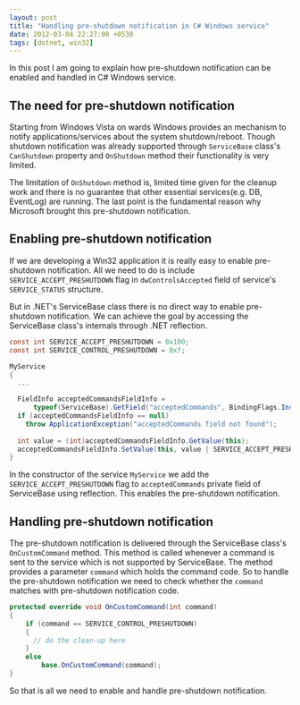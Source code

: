 ```yaml
---
layout: post
title: "Handling pre-shutdown notification in C# Windows service"
date: 2012-03-04 22:27:00 +0530
tags: [dotnet, win32]
---
```

In this post I am going to explain how pre-shutdown notification can be enabled and handled in C# Windows service.

## The need for pre-shutdown notification
Starting from Windows Vista on wards Windows provides an mechanism to notify applications/services about the system shutdown/reboot. Though shutdown notification was already supported through `ServiceBase` class's `CanShutdown` property and `OnShutdown` method their functionality is very limited.

The limitation of `OnShutdown` method is, limited time given for the cleanup work and there is no guarantee that other essential services(e.g. DB, EventLog) are running. The last point is the fundamental reason why Microsoft brought this pre-shutdown notification.

## Enabling pre-shutdown notification
If we are developing a Win32 application it is really easy to enable pre-shutdown notification. All we need to do is include `SERVICE_ACCEPT_PRESHUTDOWN` flag in `dwControlsAccepted` field of service's `SERVICE_STATUS` structure.

But in .NET's ServiceBase class there is no direct way to enable pre-shutdown notification. We can achieve the goal by accessing the ServiceBase class's internals through .NET reflection.

```c#
const int SERVICE_ACCEPT_PRESHUTDOWN = 0x100;
const int SERVICE_CONTROL_PRESHUTDOWN = 0xf;

MyService
{
  ...

  FieldInfo acceptedCommandsFieldInfo =
      typeof(ServiceBase).GetField("acceptedCommands", BindingFlags.Instance | BindingFlags.NonPublic);
  if (acceptedCommandsFieldInfo == null)
    throw ApplicationException("acceptedCommands field not found");
    
  int value = (int)acceptedCommandsFieldInfo.GetValue(this);
  acceptedCommandsFieldInfo.SetValue(this, value | SERVICE_ACCEPT_PRESHUTDOWN);
}
```
In the constructor of the service `MyService` we add the `SERVICE_ACCEPT_PRESHUTDOWN` flag to `acceptedCommands` private field of ServiceBase using reflection. This enables the pre-shutdown notification.

## Handling pre-shutdown notification

The pre-shutdown notification is delivered through the ServiceBase class's `OnCustomCommand` method. This method is called whenever a command is sent to the service which is not supported by ServiceBase. The method provides a parameter `command` which holds the command code. So to handle the pre-shutdown notification we need to check whether the `command` matches with pre-shutdown notification code.
```c#
protected override void OnCustomCommand(int command)
{
    if (command == SERVICE_CONTROL_PRESHUTDOWN)
    {
      // do the clean-up here
    }
    else
        base.OnCustomCommand(command);
}
```
So that is all we need to enable and handle pre-shutdown notification.